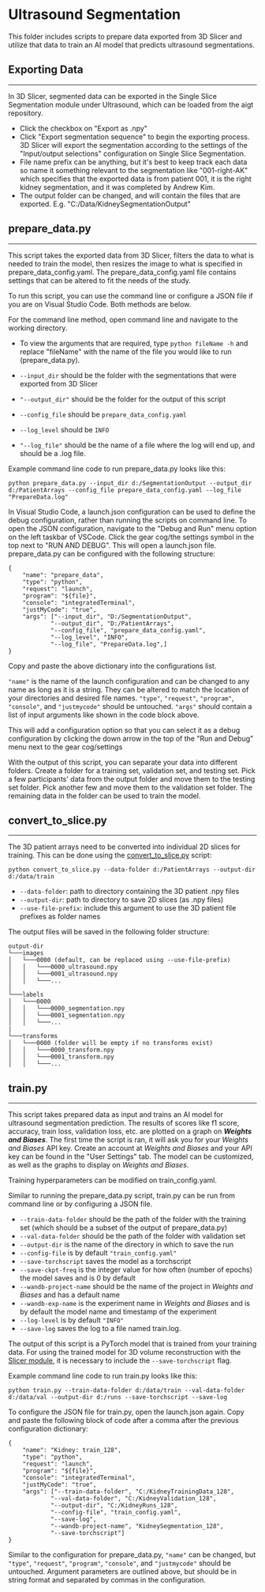 # Ultrasound Segmentation
This folder includes scripts to prepare data exported from 3D Slicer and utilize that data to train an AI model that predicts ultrasound segmentations.

## Exporting Data
---
In 3D Slicer, segmented data can be exported in the Single Slice Segmentation module under Ultrasound, which can be loaded from the aigt repository. 

* Click the checkbox on "Export as .npy" 
* Click "Export segmentation sequence" to begin the exporting process. 3D Slicer will export the segmentation according to the settings of the "Input/output selections" configuration on Single Slice Segmentation.
* File name prefix can be anything, but it's best to keep track each data so name it something relevant to the segmentation like "001-right-AK" which specifies that the exported data is from patient 001, it is the right kidney segmentation, and it was completed by Andrew Kim.
* The output folder can be changed, and will contain the files that are exported. E.g. "C:/Data/KidneySegmentationOutput"


## prepare_data.py
---
This script takes the exported data from 3D Slicer, filters the data to what is needed to train the model, then resizes the image to what is specified in prepare_data_config.yaml. The prepare_data_config.yaml file contains settings that can be altered to fit the needs of the study.

To run this script, you can use the command line or configure a JSON file if you are on Visual Studio Code. Both methods are below.

For the command line method, open command line and navigate to the working directory. 
* To view the arguments that are required, type `python fileName -h` and replace "fileName" with the name of the file you would like to run (prepare_data.py).

* `--input_dir` should be the folder with the segmentations that were exported from 3D Slicer 
* `"--output_dir"` should be the folder for the output of this script
* `--config_file` should be `prepare_data_config.yaml`
* `--log_level` should be `INFO`
* `"--log_file"` should be the name of a file where the log will end up, and should be a .log file.

Example command line code to run prepare_data.py looks like this:
```
python prepare_data.py --input_dir d:/SegmentationOutput --output_dir d:/PatientArrays --config_file prepare_data_config.yaml --log_file "PrepareData.log"
```

In Visual Studio Code, a launch.json configuration can be used to define the debug configuration, rather than running the scripts on command line. To open the JSON configuration, navigate to the "Debug and Run" menu option on the left taskbar of VSCode. Click the gear cog/the settings symbol in the top next to "RUN AND DEBUG". This will open a launch.json file. prepare_data.py can be configured with the following structure:

```
{
    "name": "prepare_data",
    "type": "python",
    "request": "launch",
    "program": "${file}",
    "console": "integratedTerminal",
    "justMyCode": "true",
    "args": ["--input_dir", "D:/SegmentationOutput",
            "--output_dir", "D:/PatientArrays",
            "--config_file", "prepare_data_config.yaml",
            "--log_level", "INFO",
            "--log_file", "PrepareData.log",]
}
```

Copy and paste the above dictionary into the configurations list.

`"name"` is the name of the launch configuration and can be changed to any name as long as it is a string. They can be altered to match the location of your directories and desired file names. `"type"`, `"request"`, `"program"`, `"console"`, and `"justmycode"` should be untouched. `"args"` should contain a list of input arguments like shown in the code block above.

This will add a configuration option so that you can select it as a debug configuration by clicking the down arrow in the top of the "Run and Debug" menu next to the gear cog/settings

With the output of this script, you can separate your data into different folders. Create a folder for a training set, validation set, and testing set. Pick a few participants' data from the output folder and move them to the testing set folder. Pick another few and move them to the validation set folder. The remaining data in the folder can be used to train the model.

## convert_to_slice.py
---
The 3D patient arrays need to be converted into individual 2D slices for training. This can be done using the [convert_to_slice.py](convert_to_slice.py) script:

```
python convert_to_slice.py --data-folder d:/PatientArrays --output-dir d:/data/train
```

* `--data-folder`: path to directory containing the 3D patient .npy files
* `--output-dir`: path to directory to save 2D slices (as .npy files)
* `--use-file-prefix`: include this argument to use the 3D patient file prefixes as folder names

The output files will be saved in the following folder structure:

```
output-dir   
└───images
│   └───0000 (default, can be replaced using --use-file-prefix)
│   │   └───0000_ultrasound.npy
│   │   └───0001_ultrasound.npy
│   │   └───...
│   
└───labels
│   └───0000
│   │   └───0000_segmentation.npy
│   │   └───0001_segmentation.npy
│   │   └───...
|
└───transforms
│   └───0000 (folder will be empty if no transforms exist)
│   │   └───0000_transform.npy
│   │   └───0001_transform.npy
│   │   └───...
```

## train.py
---
This script takes prepared data as input and trains an AI model for ultrasound segmentation prediction. The results of scores like f1 score, accuracy, train loss, validation loss, etc. are plotted on a graph on **_Weights and Biases_**. The first time the script is ran, it will ask you for your _Weights and Biases_ API key. Create an account at _Weights and Biases_ and your API key can be found in the "User Settings" tab. The model can be customized, as well as the graphs to display on _Weights and Biases_.

Training hyperparameters can be modified on train_config.yaml.

Similar to running the prepare_data.py script, train.py can be run from command line or by configuring a JSON file.

* `--train-data-folder` should be the path of the folder with the training set (which should be a subset of the output of prepare_data.py)
* `--val-data-folder` should be the path of the folder with validation set 
* `--output-dir` is the name of the directory in which to save the run
* `--config-file` is by default `"train_config.yaml"`
* `--save-torchscript` saves the model as a torchscript
* `--save-ckpt-freq` is the integer value for how often (number of epochs) the model saves and is 0 by default
* `--wandb-project-name` should be the name of the project in _Weights and Biases_ and has a default name
* `--wandb-exp-name` is the experiment name in _Weights and Biases_ and is by default the model name and timestamp of the experiment
* `--log-level` is by default `"INFO"`
* `--save-log` saves the log to a file named train.log.

The output of this script is a PyTorch model that is trained from your training data. For using the trained model for 3D volume reconstruction with the [Slicer module](../SlicerExtension/LiveUltrasoundAi/TorchSequenceSegmentation/), it is necessary to include the `--save-torchscript` flag.

Example command line code to run train.py looks like this:
```
python train.py --train-data-folder d:/data/train --val-data-folder d:/data/val --output-dir d:/runs --save-torchscript --save-log
```

To configure the JSON file for train.py, open the launch.json again. Copy and paste the following block of code after a comma after the previous configuration dictionary:

```
{
    "name": "Kidney: train_128",
    "type": "python",
    "request": "launch",
    "program": "${file}",
    "console": "integratedTerminal",
    "justMyCode": "true",
    "args": ["--train-data-folder", "C:/KidneyTrainingData_128",
            "--val-data-folder", "C:/KidneyValidation_128",
            "--output-dir", "C:/KidneyRuns_128",
            "--config-file", "train_config.yaml",
            "--save-log",
            "--wandb-project-name", "KidneySegmentation_128",
            "--save-torchscript"]
}
```

Similar to the configuration for prepare_data.py, `"name"` can be changed, but `"type"`, `"request"`, `"program"`, `"console"`, and `"justmycode"` should be untouched. Argument parameters are outlined above, but should be in string format and separated by commas in the configuration.
